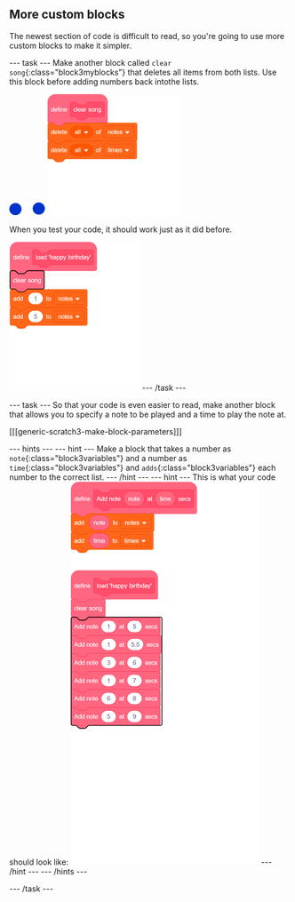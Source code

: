 ## More custom blocks

The newest section of code is difficult to read, so you're going to use more custom blocks to make it simpler.

--- task ---
Make another block called `clear song`{:class="block3myblocks"} that deletes all items from both lists. Use this block before adding numbers back intothe lists.

![note-sprite](images/note-sprite.png)
![blocks_1545313498_991551](images/blocks_1545313498_991551.png)

When you test your code, it should work just as it did before.

![blocks_1545313500_0937805](images/blocks_1545313500_0937805.png)
--- /task ---

--- task ---
So that your code is even easier to read, make another block that allows you to specify a note to be played and a time to play the note at.

[[[generic-scratch3-make-block-parameters]]]

--- hints ---
--- hint ---
Make a block that takes a number as `note`{:class="block3variables"} and a number as `time`{:class="block3variables"} and `adds`{:class="block3variables"} each number to the correct list.
--- /hint ---
--- hint ---
This is what your code should look like:
![blocks_1545313501_2394545](images/blocks_1545313501_2394545.png)
--- /hint ---
--- /hints ---

--- /task ---
